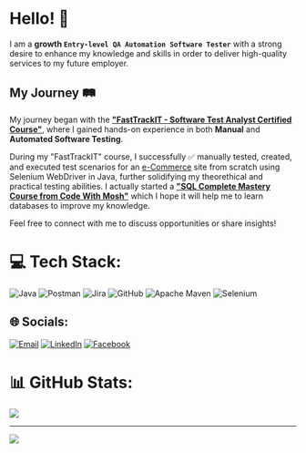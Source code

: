 # Hello! 👋

I am a **growth `Entry-level QA Automation Software Tester`** with a strong desire to enhance my knowledge and skills in order to deliver high-quality services to my future employer.

## My Journey 🛤️

My journey began with the [**"FastTrackIT - Software Test Analyst Certified Course"**](https://fasttrackit.org/), where I gained hands-on experience in both **Manual** and **Automated Software Testing**.

During my "FastTrackIT" course, I successfully ✅ manually tested, created, and executed test scenarios for an [e-Commerce](https://ecommerce-playground.lambdatest.io/) site from scratch using Selenium WebDriver in Java, further solidifying my theorethical and practical testing abilities.
I actually started a [**"SQL Complete Mastery Course from Code With Mosh"**](https://codewithmosh.com/p/complete-sql-mastery) which I hope it will help me to learn databases to improve my knowledge.

Feel free to connect with me to discuss opportunities or share insights! 

# 💻 Tech Stack:
![Java](https://img.shields.io/badge/java-%23ED8B00.svg?style=for-the-badge&logo=openjdk&logoColor=white) ![Postman](https://img.shields.io/badge/Postman-FF6C37?style=for-the-badge&logo=postman&logoColor=white) ![Jira](https://img.shields.io/badge/jira-%230A0FFF.svg?style=for-the-badge&logo=jira&logoColor=white) ![GitHub](https://img.shields.io/badge/github-%23121011.svg?style=for-the-badge&logo=github&logoColor=white) ![Apache Maven](https://img.shields.io/badge/Apache%20Maven-C71A36?style=for-the-badge&logo=Apache%20Maven&logoColor=white) ![Selenium](https://img.shields.io/badge/Selenium-43B02A?logo=Selenium&logoColor=white)

## 🌐 Socials:

 [![Email](https://img.shields.io/badge/Gmail-D14836?style=for-the-badge&logo=gmail&logoColor=white)](mailto:mihai21.dobos@gmail.com) [![LinkedIn](https://img.shields.io/badge/LinkedIn-%230077B5.svg?logo=linkedin&logoColor=white)](https://www.linkedin.com/in/dobosmihaiqa) [![Facebook](https://img.shields.io/badge/Facebook-%231877F2.svg?logo=Facebook&logoColor=white)](https://www.facebook.com/mihai.dobos.7)

# 📊 GitHub Stats:
![](https://github-readme-stats.vercel.app/api?username=mihai212&theme=dark&hide_border=false&include_all_commits=false&count_private=false)<br/>

---
[![](https://visitcount.itsvg.in/api?id=mihai212&icon=0&color=13)](https://visitcount.itsvg.in)

<!-- Proudly created with GPRM ( https://gprm.itsvg.in ) -->


<!--
**Mihai212/mihai212** is a ✨ _special_ ✨ repository because its `README.md` (this file) appears on your GitHub profile.

Here are some ideas to get you started:

- 🔭 I’m currently working on ...
- 🌱 I’m currently learning ...
- 👯 I’m looking to collaborate on ...
- 🤔 I’m looking for help with ...
- 💬 Ask me about ...
- 📫 How to reach me: ...
- 😄 Pronouns: ...
- ⚡ Fun fact: ...
-->
